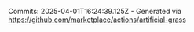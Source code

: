 Commits: 2025-04-01T16:24:39.125Z - Generated via https://github.com/marketplace/actions/artificial-grass
<br>
